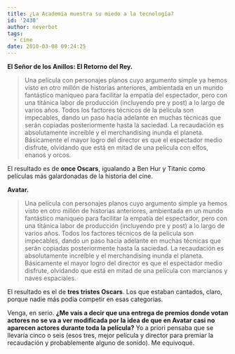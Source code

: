 ```yaml
---
title: ¿La Academia muestra su miedo a la tecnología?
id: '2430'
author: neverbot
tags:
  - cine
date: 2010-03-08 09:24:25
---
```


**El Señor de los Anillos: El Retorno del Rey.**

> Una película con personajes planos cuyo argumento simple ya hemos visto en otro millón de historias anteriores, ambientada en un mundo fantástico maniqueo para facilitar la empatía del espectador, pero con una titánica labor de producción (incluyendo pre y post) a lo largo de varios años. Todos los factores técnicos de la película son impecables, dando un paso hacia adelante en muchas técnicas que serán copiadas posteriormente hasta la saciedad. La recaudación es absolutamente increíble y el merchandising inunda el planeta. Básicamente el mayor logro del director es que el espectador medio disfrute, olvidando que está en mitad de una película con elfos, enanos y orcos.

El resultado es de **once Oscars**, igualando a Ben Hur y Titanic como películas más galardonadas de la historia del cine.

**Avatar.**

> Una película con personajes planos cuyo argumento simple ya hemos visto en otro millón de historias anteriores, ambientada en un mundo fantástico maniqueo para facilitar la empatía del espectador, pero con una titánica labor de producción (incluyendo pre y post) a lo largo de varios años. Todos los factores técnicos de la película son impecables, dando un paso hacia adelante en muchas técnicas que serán copiadas posteriormente hasta la saciedad. La recaudación es absolutamente increíble y el merchandising inunda el planeta. Básicamente el mayor logro del director es que el espectador medio disfrute, olvidando que está en mitad de una película con marcianos y naves espaciales.

El resultado es el de **tres tristes Oscars**. Los que estaban cantados, claro, porque nadie más podía competir en esas categorías.

Venga, en serio. **¿Me vais a decir que una entrega de premios donde votan actores no se va a ver modificada por la idea de que en Avatar casi no aparecen actores durante toda la película?** Yo a priori pensaba que se llevaría cinco o seis (esos tres, mejor película y director para premiar la recaudación y probablemente alguno de sonido). Me equivoqué.
